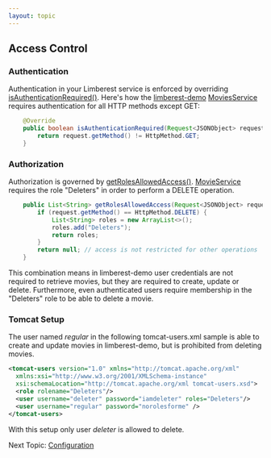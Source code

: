```yaml
---
layout: topic
---
```

## Access Control
### Authentication
Authentication in your Limberest service is enforced by overriding 
[isAuthenticationRequired()](../javadoc/io/limberest/service/http/RestService.html#isAuthenticationRequired-io.limberest.service.http.Request-).
Here's how the [limberest-demo](../demo) 
[MoviesService](https://github.com/limberest/limberest-demo/blob/master/src/io/limberest/demo/service/MoviesService.java)
requires authentication for all HTTP methods except GET:
```java
    @Override
    public boolean isAuthenticationRequired(Request<JSONObject> request) {
        return request.getMethod() != HttpMethod.GET;
    }
```

### Authorization
Authorization is governed by 
[getRolesAllowedAccess()](../javadoc/io/limberest/service/http/RestService.html#getRolesAllowedAccess-io.limberest.service.http.Request-).
[MovieService](https://github.com/limberest/limberest-demo/blob/master/src/io/limberest/demo/service/MovieService.java)
requires the role "Deleters" in order to perform a DELETE operation.
```java
    public List<String> getRolesAllowedAccess(Request<JSONObject> request) {
        if (request.getMethod() == HttpMethod.DELETE) {
            List<String> roles = new ArrayList<>();
            roles.add("Deleters");
            return roles;
        }
        return null; // access is not restricted for other operations
    }
```

This combination means in limberest-demo user credentials are not required to retrieve movies, 
but they are required to create, update or delete.  Furthermore, even authenticated users require
membership in the "Deleters" role to be able to delete a movie. 

### Tomcat Setup
The user named *regular* in the following tomcat-users.xml sample is able to create and update movies
in limberest-demo, but is prohibited from deleting movies.
```xml
<tomcat-users version="1.0" xmlns="http://tomcat.apache.org/xml"
  xmlns:xsi="http://www.w3.org/2001/XMLSchema-instance"
  xsi:schemaLocation="http://tomcat.apache.org/xml tomcat-users.xsd">
  <role rolename="Deleters"/>
  <user username="deleter" password="iamdeleter" roles="Deleters"/>
  <user username="regular" password="norolesforme" />
</tomcat-users>
```
With this setup only user *deleter* is allowed to delete.

Next Topic: [Configuration](config)